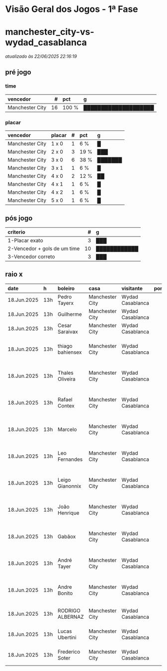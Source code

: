 # Visão Geral dos Jogos - 1ª Fase

# manchester_city-vs-wydad_casablanca

_atualizado às 22/06/2025 22:16:19_

## pré jogo

### time

| vencedor        |   # | pct   | g                    |
|:----------------|----:|:------|:---------------------|
| Manchester City |  16 | 100 % | ████████████████████ |

### placar

| vencedor        | placar   |   # | pct   | g       |
|:----------------|:---------|----:|:------|:--------|
| Manchester City | 1 x 0    |   1 | 6 %   | █       |
| Manchester City | 2 x 0    |   3 | 19 %  | ███     |
| Manchester City | 3 x 0    |   6 | 38 %  | ███████ |
| Manchester City | 3 x 1    |   1 | 6 %   | █       |
| Manchester City | 4 x 0    |   2 | 12 %  | ██      |
| Manchester City | 4 x 1    |   1 | 6 %   | █       |
| Manchester City | 4 x 2    |   1 | 6 %   | █       |
| Manchester City | 5 x 0    |   1 | 6 %   | █       |

## pós jogo

| criterio                     |   # | g            |
|:-----------------------------|----:|:-------------|
| 1-Placar exato               |   3 | ███          |
| 2-Vencedor + gols de um time |  10 | ████████████ |
| 3-Vencedor correto           |   3 | ███          |

## raio x

| date        | h   | boleiro          | casa            | visitante        |   pontos | criteiro                     | bol_placar   | bol_time        | real_placar   | real_time       |
|:------------|:----|:-----------------|:----------------|:-----------------|---------:|:-----------------------------|:-------------|:----------------|:--------------|:----------------|
| 18.Jun.2025 | 13h | Pedro Tayerx     | Manchester City | Wydad Casablanca |       12 | 1-Placar exato               | 2 x 0        | Manchester City | 2 x 0         | Manchester City |
| 18.Jun.2025 | 13h | Guilherme        | Manchester City | Wydad Casablanca |       12 | 1-Placar exato               | 2 x 0        | Manchester City | 2 x 0         | Manchester City |
| 18.Jun.2025 | 13h | Cesar Saraivax   | Manchester City | Wydad Casablanca |       12 | 1-Placar exato               | 2 x 0        | Manchester City | 2 x 0         | Manchester City |
| 18.Jun.2025 | 13h | thiago bahiensex | Manchester City | Wydad Casablanca |        7 | 2-Vencedor + gols de um time | 3 x 0        | Manchester City | 2 x 0         | Manchester City |
| 18.Jun.2025 | 13h | Thales Oliveira  | Manchester City | Wydad Casablanca |        7 | 2-Vencedor + gols de um time | 4 x 0        | Manchester City | 2 x 0         | Manchester City |
| 18.Jun.2025 | 13h | Rafael Contex    | Manchester City | Wydad Casablanca |        7 | 2-Vencedor + gols de um time | 3 x 0        | Manchester City | 2 x 0         | Manchester City |
| 18.Jun.2025 | 13h | Marcelo          | Manchester City | Wydad Casablanca |        7 | 2-Vencedor + gols de um time | 3 x 0        | Manchester City | 2 x 0         | Manchester City |
| 18.Jun.2025 | 13h | Leo Fernandes    | Manchester City | Wydad Casablanca |        7 | 2-Vencedor + gols de um time | 3 x 0        | Manchester City | 2 x 0         | Manchester City |
| 18.Jun.2025 | 13h | Leigo Gianonnix  | Manchester City | Wydad Casablanca |        7 | 2-Vencedor + gols de um time | 3 x 0        | Manchester City | 2 x 0         | Manchester City |
| 18.Jun.2025 | 13h | João Henrique    | Manchester City | Wydad Casablanca |        7 | 2-Vencedor + gols de um time | 1 x 0        | Manchester City | 2 x 0         | Manchester City |
| 18.Jun.2025 | 13h | Gabãox           | Manchester City | Wydad Casablanca |        7 | 2-Vencedor + gols de um time | 4 x 0        | Manchester City | 2 x 0         | Manchester City |
| 18.Jun.2025 | 13h | André Tayer      | Manchester City | Wydad Casablanca |        7 | 2-Vencedor + gols de um time | 5 x 0        | Manchester City | 2 x 0         | Manchester City |
| 18.Jun.2025 | 13h | Andre Bonito     | Manchester City | Wydad Casablanca |        7 | 2-Vencedor + gols de um time | 3 x 0        | Manchester City | 2 x 0         | Manchester City |
| 18.Jun.2025 | 13h | RODRIGO ALBERNAZ | Manchester City | Wydad Casablanca |        5 | 3-Vencedor correto           | 3 x 1        | Manchester City | 2 x 0         | Manchester City |
| 18.Jun.2025 | 13h | Lucas Ubertini   | Manchester City | Wydad Casablanca |        5 | 3-Vencedor correto           | 4 x 1        | Manchester City | 2 x 0         | Manchester City |
| 18.Jun.2025 | 13h | Frederico Soter  | Manchester City | Wydad Casablanca |        5 | 3-Vencedor correto           | 4 x 2        | Manchester City | 2 x 0         | Manchester City |